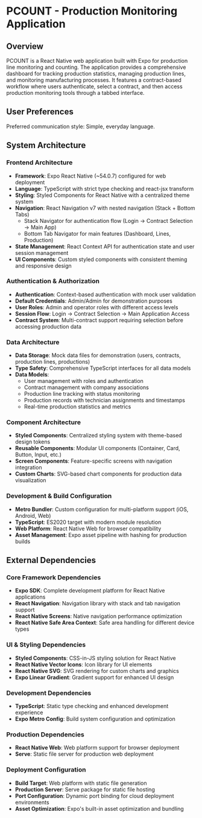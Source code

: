 # PCOUNT - Production Monitoring Application

## Overview
PCOUNT is a React Native web application built with Expo for production line monitoring and counting. The application provides a comprehensive dashboard for tracking production statistics, managing production lines, and monitoring manufacturing processes. It features a contract-based workflow where users authenticate, select a contract, and then access production monitoring tools through a tabbed interface.

## User Preferences
Preferred communication style: Simple, everyday language.

## System Architecture

### Frontend Architecture
- **Framework**: Expo React Native (~54.0.7) configured for web deployment
- **Language**: TypeScript with strict type checking and react-jsx transform
- **Styling**: Styled Components for React Native with a centralized theme system
- **Navigation**: React Navigation v7 with nested navigation (Stack + Bottom Tabs)
  - Stack Navigator for authentication flow (Login → Contract Selection → Main App)
  - Bottom Tab Navigator for main features (Dashboard, Lines, Production)
- **State Management**: React Context API for authentication state and user session management
- **UI Components**: Custom styled components with consistent theming and responsive design

### Authentication & Authorization
- **Authentication**: Context-based authentication with mock user validation
- **Default Credentials**: Admin/Admin for demonstration purposes
- **User Roles**: Admin and operator roles with different access levels
- **Session Flow**: Login → Contract Selection → Main Application Access
- **Contract System**: Multi-contract support requiring selection before accessing production data

### Data Architecture
- **Data Storage**: Mock data files for demonstration (users, contracts, production lines, productions)
- **Type Safety**: Comprehensive TypeScript interfaces for all data models
- **Data Models**:
  - User management with roles and authentication
  - Contract management with company associations
  - Production line tracking with status monitoring
  - Production records with technician assignments and timestamps
  - Real-time production statistics and metrics

### Component Architecture
- **Styled Components**: Centralized styling system with theme-based design tokens
- **Reusable Components**: Modular UI components (Container, Card, Button, Input, etc.)
- **Screen Components**: Feature-specific screens with navigation integration
- **Custom Charts**: SVG-based chart components for production data visualization

### Development & Build Configuration
- **Metro Bundler**: Custom configuration for multi-platform support (iOS, Android, Web)
- **TypeScript**: ES2020 target with modern module resolution
- **Web Platform**: React Native Web for browser compatibility
- **Asset Management**: Expo asset pipeline with hashing for production builds

## External Dependencies

### Core Framework Dependencies
- **Expo SDK**: Complete development platform for React Native applications
- **React Navigation**: Navigation library with stack and tab navigation support
- **React Native Screens**: Native navigation performance optimization
- **React Native Safe Area Context**: Safe area handling for different device types

### UI & Styling Dependencies
- **Styled Components**: CSS-in-JS styling solution for React Native
- **React Native Vector Icons**: Icon library for UI elements
- **React Native SVG**: SVG rendering for custom charts and graphics
- **Expo Linear Gradient**: Gradient support for enhanced UI design

### Development Dependencies
- **TypeScript**: Static type checking and enhanced development experience
- **Expo Metro Config**: Build system configuration and optimization

### Production Dependencies
- **React Native Web**: Web platform support for browser deployment
- **Serve**: Static file server for production web deployment

### Deployment Configuration
- **Build Target**: Web platform with static file generation
- **Production Server**: Serve package for static file hosting
- **Port Configuration**: Dynamic port binding for cloud deployment environments
- **Asset Optimization**: Expo's built-in asset optimization and bundling